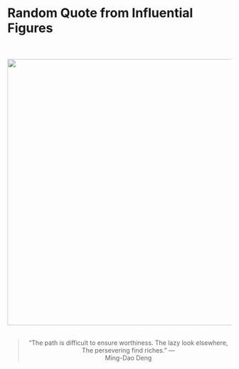 # Random Quote from Influential Figures

<div align="center">
  <br>
  <br>
  <a href="undefined" title="undefined"><img src="undefined" width="600px"></a>
  <br>
  <br>
  <blockquote>&ldquo;The path is difficult to ensure worthiness. The lazy look elsewhere, The persevering find riches.&rdquo; &mdash; <footer>Ming-Dao Deng</footer></blockquote>
</div>
  